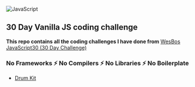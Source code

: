 ![JavaScript](https://camo.githubusercontent.com/13a16597bc17b350b043e30ab701082fc276d3c4/68747470733a2f2f6a61766173637269707433302e636f6d2f696d616765732f4a53332d736f6369616c2d73686172652e706e67)
## 30 Day Vanilla JS coding challenge

**This repo contains all the coding challenges I have done from** [WesBos JavaScript30 (30 Day Challenge)](https://github.com/wesbos/JavaScript30)
### No Frameworks ⚡️ No Compilers ⚡️ No Libraries ⚡️ No Boilerplate

* [Drum Kit](https://github.com/sabeenski/WesBos-30Day-Coding-Challenge/tree/master/01%20-%20Drum%20Kit)
